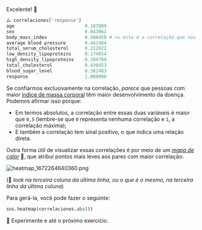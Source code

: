 Excelente! :confetti_ball: 


```python
ム correlaciones['response']
age                          0.187889
sex                          0.043062
body_mass_index              0.586450 # <= esta é a correlação que nos interessa
average blood pressure       0.441484
total_serum_cholesterol      0.212022
low_density_lipoproteins     0.174054
high_density_lipoproteins   -0.394789
total_cholesterol            0.430453
blood_sugar_level            0.382483
response                     1.000000
```

Se confiarmos exclusivamente na correlação, _parece_ que pessoas com maior [índice de massa corporal](https://pt.wikipedia.org/wiki/%C3%8Dndice_de_massa_corporal) têm maior desenvolvimento da doença. Podemos afirmar isso porque:

  * Em termos absolutos, a correlação entre essas duas variáveis é maior que `0,5` (lembre-se que `0` representa nenhuma correlação e `1`, a correlação máxima);
  * E também a correlação tem sinal positivo, o que indica uma relação direta.

Outra forma útil de visualizar essas correlações é por meio de um [_mapa de calor_](https://pt.wikipedia.org/wiki/Mapa_de_calor) 🥵, que atribui pontos mais leves aos pares com maior correlação:

<img src="https://raw.githubusercontent.com/MumukiProject/mumuki-guia-python3-linear-regression/master/assets/heatmap_1672264640360.png" alt="heatmap_1672264640360.png" width="auto" height="auto">

(:eyes: _look na terceira coluna da última linha, ou o que é o mesmo, na terceira linha da última coluna_)

Para gerá-la, você pode fazer o seguinte:

```python
sns.heatmap(correlaciones.abs())
```

:wave: Experimente e até o próximo exercício.
 

  